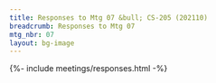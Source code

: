 ```yaml
---
title: Responses to Mtg 07 &bull; CS-205 (202110)
breadcrumb: Responses to Mtg 07
mtg_nbr: 07
layout: bg-image
---
```

 
{%- include meetings/responses.html -%}
